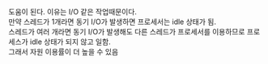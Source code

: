 도움이 된다. 이유는 I/O 같은 작업때문이다.
<br/> 만약 스레드가 1개라면 동기 I/O가 발생하면 프로세서는 idle 상태가 됨. 
<br/> 스레드가 여러 개라면 동기 I/O가 발생해도 다른 스레드가 프로세서를 이용하므로 프로세스가 idle 상태가 되지 않고 일함.
<br/> 그래서 자원 이용률이 더 높을 수 있음
